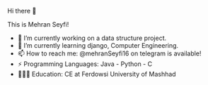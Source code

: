 Hi there 👋

This is Mehran Seyfi!
- 🔭 I’m currently working on a data structure project.
- 🌱 I’m currently learning django, Computer Engineering.
- 📫 How to reach me: @mehranSeyfi16 on telegram is available!
- ⚡ Programming Languages: Java - Python - C
- 👨🏻‍🎓 Education: CE at Ferdowsi University of Mashhad

